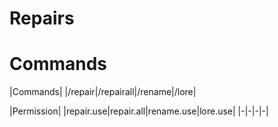 # Repairs

# Commands

|Commands|
|/repair|/repairall|/rename|/lore|

|Permission|
|repair.use|repair.all|rename.use|lore.use|
|-|-|-|-|

